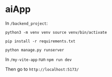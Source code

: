 # aiApp

In `/backend_project`:

  `python3 -m venv venv
source venv/bin/activate`

`pip install -r requirements.txt`

  `python manage.py runserver`

In `/my-vite-app` run `npm run dev`

Then go to `http://localhost:5173/`
